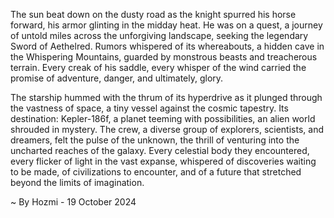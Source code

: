 
The sun beat down on the dusty road as the knight spurred his horse forward, his armor glinting in the midday heat. He was on a quest, a journey of untold miles across the unforgiving landscape, seeking the legendary Sword of Aethelred. Rumors whispered of its whereabouts, a hidden cave in the Whispering Mountains, guarded by monstrous beasts and treacherous terrain. Every creak of his saddle, every whisper of the wind carried the promise of adventure, danger, and ultimately, glory. 

The starship hummed with the thrum of its hyperdrive as it plunged through the vastness of space, a tiny vessel against the cosmic tapestry. Its destination: Kepler-186f, a planet teeming with possibilities, an alien world shrouded in mystery. The crew, a diverse group of explorers, scientists, and dreamers, felt the pulse of the unknown, the thrill of venturing into the uncharted reaches of the galaxy. Every celestial body they encountered, every flicker of light in the vast expanse, whispered of discoveries waiting to be made, of civilizations to encounter, and of a future that stretched beyond the limits of imagination. 

~ By Hozmi - 19 October 2024
